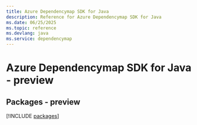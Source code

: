 ```yaml
---
title: Azure Dependencymap SDK for Java
description: Reference for Azure Dependencymap SDK for Java
ms.date: 06/25/2025
ms.topic: reference
ms.devlang: java
ms.service: dependencymap
---
```

# Azure Dependencymap SDK for Java - preview
## Packages - preview
[!INCLUDE [packages](dependencymap-index.md)]